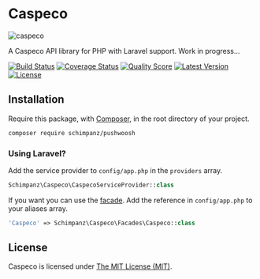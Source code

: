 # Caspeco

![caspeco](https://cloud.githubusercontent.com/assets/499192/10389414/889fba38-6e71-11e5-8620-3d2a8831dc2f.png)

A Caspeco API library for PHP with Laravel support. Work in progress...

[![Build Status](https://img.shields.io/travis/schimpanz/PHP-Caspeco/master.svg?style=flat)](https://travis-ci.org/schimpanz/PHP-Caspeco)
[![Coverage Status](https://img.shields.io/scrutinizer/coverage/g/schimpanz/PHP-Caspeco.svg?style=flat)](https://scrutinizer-ci.com/g/schimpanz/PHP-Caspeco/code-structure)
[![Quality Score](https://img.shields.io/scrutinizer/g/schimpanz/PHP-Caspeco.svg?style=flat)](https://scrutinizer-ci.com/g/schimpanz/PHP-Caspeco)
[![Latest Version](https://img.shields.io/github/release/schimpanz/PHP-Caspeco.svg?style=flat)](https://github.com/schimpanz/PHP-Caspeco/releases)
[![License](https://img.shields.io/packagist/l/schimpanz/caspeco.svg?style=flat)](https://packagist.org/packages/schimpanz/caspeco)

## Installation
Require this package, with [Composer](https://getcomposer.org/), in the root directory of your project.

```bash
composer require schimpanz/pushwoosh
```

### Using Laravel?

Add the service provider to ```config/app.php``` in the `providers` array.

```php
Schimpanz\Caspeco\CaspecoServiceProvider::class
```

If you want you can use the [facade](http://laravel.com/docs/facades). Add the reference in ```config/app.php``` to your aliases array.

```php
'Caspeco' => Schimpanz\Caspeco\Facades\Caspeco::class
```

## License

Caspeco is licensed under [The MIT License (MIT)](LICENSE).
